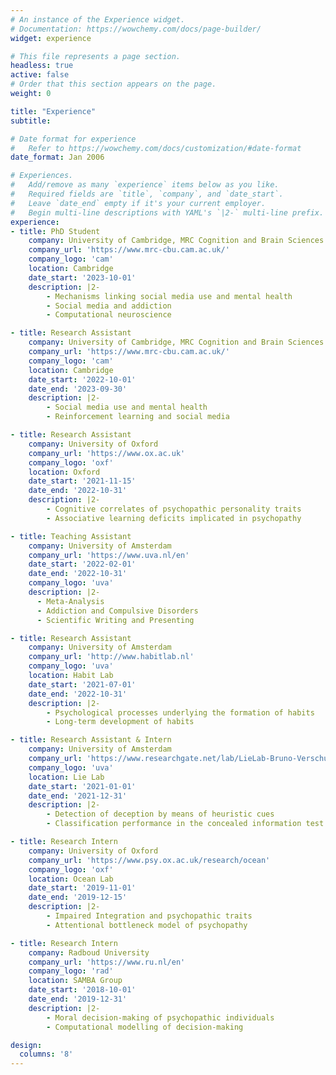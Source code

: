 ```yaml
---
# An instance of the Experience widget.
# Documentation: https://wowchemy.com/docs/page-builder/
widget: experience

# This file represents a page section.
headless: true
active: false
# Order that this section appears on the page.
weight: 0

title: "Experience"
subtitle:

# Date format for experience
#   Refer to https://wowchemy.com/docs/customization/#date-format
date_format: Jan 2006

# Experiences.
#   Add/remove as many `experience` items below as you like.
#   Required fields are `title`, `company`, and `date_start`.
#   Leave `date_end` empty if it's your current employer.
#   Begin multi-line descriptions with YAML's `|2-` multi-line prefix.
experience:
- title: PhD Student
    company: University of Cambridge, MRC Cognition and Brain Sciences Unit
    company_url: 'https://www.mrc-cbu.cam.ac.uk/'
    company_logo: 'cam'
    location: Cambridge
    date_start: '2023-10-01'
    description: |2-
        - Mechanisms linking social media use and mental health
        - Social media and addiction
        - Computational neuroscience

- title: Research Assistant
    company: University of Cambridge, MRC Cognition and Brain Sciences Unit
    company_url: 'https://www.mrc-cbu.cam.ac.uk/'
    company_logo: 'cam'
    location: Cambridge
    date_start: '2022-10-01'
    date_end: '2023-09-30'
    description: |2-
        - Social media use and mental health
        - Reinforcement learning and social media

- title: Research Assistant
    company: University of Oxford
    company_url: 'https://www.ox.ac.uk'
    company_logo: 'oxf'
    location: Oxford
    date_start: '2021-11-15'
    date_end: '2022-10-31'
    description: |2-
        - Cognitive correlates of psychopathic personality traits
        - Associative learning deficits implicated in psychopathy

- title: Teaching Assistant
    company: University of Amsterdam
    company_url: 'https://www.uva.nl/en'
    date_start: '2022-02-01'
    date_end: '2022-10-31'
    company_logo: 'uva'
    description: |2-
      - Meta-Analysis
      - Addiction and Compulsive Disorders
      - Scientific Writing and Presenting

- title: Research Assistant
    company: University of Amsterdam
    company_url: 'http://www.habitlab.nl'
    company_logo: 'uva'
    location: Habit Lab
    date_start: '2021-07-01'
    date_end: '2022-10-31'
    description: |2-
        - Psychological processes underlying the formation of habits
        - Long-term development of habits

- title: Research Assistant & Intern
    company: University of Amsterdam
    company_url: 'https://www.researchgate.net/lab/LieLab-Bruno-Verschuere'
    company_logo: 'uva'
    location: Lie Lab
    date_start: '2021-01-01'
    date_end: '2021-12-31'
    description: |2-
        - Detection of deception by means of heuristic cues
        - Classification performance in the concealed information test

- title: Research Intern
    company: University of Oxford
    company_url: 'https://www.psy.ox.ac.uk/research/ocean'
    company_logo: 'oxf'
    location: Ocean Lab
    date_start: '2019-11-01'
    date_end: '2019-12-15'
    description: |2-
        - Impaired Integration and psychopathic traits
        - Attentional bottleneck model of psychopathy

- title: Research Intern
    company: Radboud University
    company_url: 'https://www.ru.nl/en'
    company_logo: 'rad'
    location: SAMBA Group
    date_start: '2018-10-01'
    date_end: '2019-12-31'
    description: |2-
        - Moral decision-making of psychopathic individuals
        - Computational modelling of decision-making

design:
  columns: '8'
---
```

